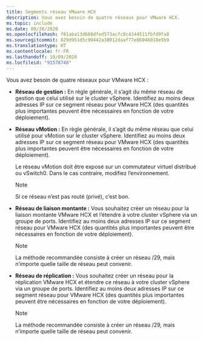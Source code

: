 ```yaml
---
title: Segments réseau VMware HCX
description: Vous avez besoin de quatre réseaux pour VMware HCX.
ms.topic: include
ms.date: 09/28/2020
ms.openlocfilehash: f01aba13d688dfed573acfc8c4344511fbfd9fa8
ms.sourcegitcommit: 829d951d5c90442a38012daaf77e86046018e5b9
ms.translationtype: HT
ms.contentlocale: fr-FR
ms.lasthandoff: 10/09/2020
ms.locfileid: "91578740"
---
```

<!-- Used in avs-production-ready-deployment.md and tutorial-deploy-vmware-hcx.md -->

Vous avez besoin de quatre réseaux pour VMware HCX :

- **Réseau de gestion :** En règle générale, il s’agit du même réseau de gestion que celui utilisé sur le cluster vSphere.  Identifiez au moins deux adresses IP sur ce segment réseau pour VMware HCX (des quantités plus importantes peuvent être nécessaires en fonction de votre déploiement).

- **Réseau vMotion :** En règle générale, il s’agit du même réseau que celui utilisé pour vMotion sur le cluster vSphere.  Identifiez au moins deux adresses IP sur ce segment réseau pour VMware HCX (des quantités plus importantes peuvent être nécessaires en fonction de votre déploiement).  

   Le réseau vMotion doit être exposé sur un commutateur virtuel distribué ou vSwitch0. Dans le cas contraire, modifiez l’environnement.

   > [!NOTE]
   > Si ce réseau n’est pas routé (privé), c’est bon.

- **Réseau de liaison montante :** Vous souhaitez créer un réseau pour la liaison montante VMware HCX et l’étendre à votre cluster vSphere via un groupe de ports.  Identifiez au moins deux adresses IP sur ce segment réseau pour VMware HCX (des quantités plus importantes peuvent être nécessaires en fonction de votre déploiement).  

   > [!NOTE]
   > La méthode recommandée consiste à créer un réseau /29, mais n’importe quelle taille de réseau peut convenir.

- **Réseau de réplication :** Vous souhaitez créer un réseau pour la réplication VMware HCX et étendre ce réseau à votre cluster vSphere via un groupe de ports.  Identifiez au moins deux adresses IP sur ce segment réseau pour VMware HCX (des quantités plus importantes peuvent être nécessaires en fonction de votre déploiement).

   > [!NOTE]
   > La méthode recommandée consiste à créer un réseau /29, mais n’importe quelle taille de réseau peut convenir.